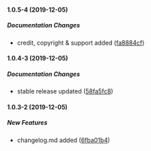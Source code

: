 #### 1.0.5-4 (2019-12-05)

##### Documentation Changes

*  credit, copyright & support added ([fa8884cf](https://github.com/meharbhutta/react-native-fb-collage/commit/fa8884cfdb98c217c2d39cc355edbdb3c8a08faf))

#### 1.0.4-3 (2019-12-05)

##### Documentation Changes

*  stable release updated ([58fa5fc8](https://github.com/meharbhutta/react-native-fb-collage/commit/58fa5fc86500cc832f46da6ac1c67b944e7db730))

#### 1.0.3-2 (2019-12-05)

##### New Features

*  changelog.md added ([6fba01b4](https://github.com/meharbhutta/react-native-fb-collage/commit/6fba01b4287641a4c124008abf5b8e89c2dcd167))

